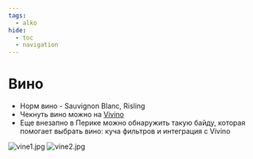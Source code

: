 ```yaml
---
tags:
  - alko
hide:
  - toc
  - navigation
---
```


# Вино

- Норм вино - Sauvignon Blanc, Risling
- Чекнуть вино можно на [Vivino](https://www.vivino.com/US/en/)
- Еще внезапно в Перике можно обнаружить такую байду, которая помогает выбрать вино: куча фильтров и интеграция с Vivino

<div class="flex" >
<img src="../vine1.jpg" alt="vine1.jpg">
<img src="../vine2.jpg" alt="vine2.jpg">
</div>

